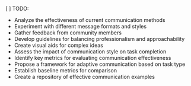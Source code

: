 [ ] TODO: 
- Analyze the effectiveness of current communication methods
- Experiment with different message formats and styles
- Gather feedback from community members
- Develop guidelines for balancing professionalism and approachability
- Create visual aids for complex ideas
- Assess the impact of communication style on task completion
- Identify key metrics for evaluating communication effectiveness
- Propose a framework for adaptive communication based on task type
- Establish baseline metrics for comparison
- Create a repository of effective communication examples